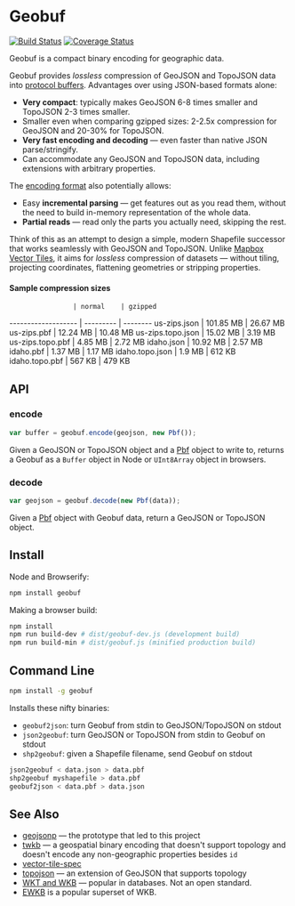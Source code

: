 # Geobuf

[![Build Status](https://travis-ci.org/mapbox/geobuf.svg)](https://travis-ci.org/mapbox/geobuf)
[![Coverage Status](https://img.shields.io/coveralls/mapbox/geobuf.svg)](https://coveralls.io/r/mapbox/geobuf)

Geobuf is a compact binary encoding for geographic data.

Geobuf provides _lossless_ compression of GeoJSON and TopoJSON data
into [protocol buffers](https://developers.google.com/protocol-buffers/).
Advantages over using JSON-based formats alone:

- **Very compact**: typically makes GeoJSON 6-8 times smaller and TopoJSON 2-3 times smaller.
- Smaller even when comparing gzipped sizes: 2-2.5x compression for GeoJSON and 20-30% for TopoJSON.
- **Very fast encoding and decoding** &mdash; even faster than native JSON parse/stringify.
- Can accommodate any GeoJSON and TopoJSON data, including extensions with arbitrary properties.

The [encoding format](geobuf.proto) also potentially allows:

- Easy **incremental parsing** &mdash; get features out as you read them,
without the need to build in-memory representation of the whole data.
- **Partial reads** &mdash; read only the parts you actually need, skipping the rest.

Think of this as an attempt to design a simple, modern Shapefile successor
that works seamlessly with GeoJSON and TopoJSON.
Unlike [Mapbox Vector Tiles](https://github.com/mapbox/vector-tile-spec/),
it aims for _lossless_ compression of datasets &mdash; without tiling, projecting coordinates,
flattening geometries or stripping properties.

#### Sample compression sizes

                    | normal    | gzipped
------------------- | --------- | --------
us-zips.json 	    | 101.85 MB | 26.67 MB
us-zips.pbf         | 12.24 MB  | 10.48 MB
us-zips.topo.json   | 15.02 MB  | 3.19 MB
us-zips.topo.pbf    | 4.85 MB   | 2.72 MB
idaho.json          | 10.92 MB  | 2.57 MB
idaho.pbf           | 1.37 MB   | 1.17 MB
idaho.topo.json     | 1.9 MB    | 612 KB
idaho.topo.pbf      | 567 KB    | 479 KB


## API

### encode

```js
var buffer = geobuf.encode(geojson, new Pbf());
```

Given a GeoJSON or TopoJSON object and a [Pbf](https://github.com/mapbox/pbf) object to write to,
returns a Geobuf as a `Buffer` object in Node or `UInt8Array` object in browsers.

### decode

```js
var geojson = geobuf.decode(new Pbf(data));
```

Given a [Pbf](https://github.com/mapbox/pbf) object with Geobuf data, return a GeoJSON or TopoJSON object.


## Install

Node and Browserify:

```bash
npm install geobuf
```

Making a browser build:

```bash
npm install
npm run build-dev # dist/geobuf-dev.js (development build)
npm run build-min # dist/geobuf.js (minified production build)
```


## Command Line

```bash
npm install -g geobuf
```

Installs these nifty binaries:

* `geobuf2json`: turn Geobuf from stdin to GeoJSON/TopoJSON on stdout
* `json2geobuf`: turn GeoJSON or TopoJSON from stdin to Geobuf on stdout
* `shp2geobuf`: given a Shapefile filename, send Geobuf on stdout

```bash
json2geobuf < data.json > data.pbf
shp2geobuf myshapefile > data.pbf
geobuf2json < data.pbf > data.json
```

## See Also

* [geojsonp](https://github.com/springmeyer/geojsonp) &mdash; the prototype that led to this project
* [twkb](https://github.com/TWKB/Specification) &mdash; a geospatial binary encoding that doesn't support topology
and doesn't encode any non-geographic properties besides `id`
* [vector-tile-spec](https://github.com/mapbox/vector-tile-spec)
* [topojson](https://github.com/mbostock/topojson) &mdash; an extension of GeoJSON that supports topology
* [WKT and WKB](https://en.wikipedia.org/wiki/Well-known_text) &mdash; popular in databases. Not an open standard.
* [EWKB](http://postgis.refractions.net/docs/using_postgis_dbmanagement.html#EWKB_EWKT) is a popular superset of WKB.
